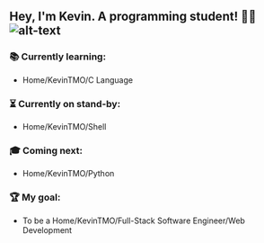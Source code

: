 ## Hey, I'm Kevin. A programming student! :muscle::sunglasses:                                      ![alt-text](https://media.giphy.com/media/RbDKaczqWovIugyJmW/giphy.gif)
### :books: Currently learning:
- Home/KevinTMO/C Language

### :hourglass_flowing_sand: Currently on stand-by:
- Home/KevinTMO/Shell

### :mortar_board: Coming next:
- Home/KevinTMO/Python

### :trophy: My goal:
- To be a Home/KevinTMO/Full-Stack Software Engineer/Web Development


